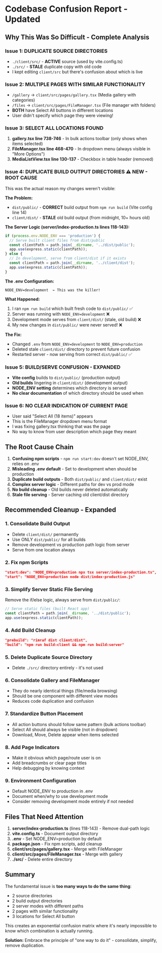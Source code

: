 # Codebase Confusion Report - Updated

## Why This Was So Difficult - Complete Analysis

### Issue 1: DUPLICATE SOURCE DIRECTORIES
- `./client/src/` - **ACTIVE** source (used by vite.config.ts)
- `./src/` - **STALE** duplicate copy with old code
- I kept editing `client/src` but there's confusion about which is live

### Issue 2: MULTIPLE PAGES WITH SIMILAR FUNCTIONALITY
- `/gallery` → `client/src/pages/gallery.tsx` (Media gallery with categories)
- `/files` → `client/src/pages/FileManager.tsx` (File manager with folders)
- **BOTH** have Select All buttons in different locations
- User didn't specify which page they were viewing!

### Issue 3: SELECT ALL LOCATIONS FOUND
1. **gallery.tsx line 738-746** - In bulk actions toolbar (only shows when items selected)
2. **FileManager.tsx line 468-470** - In dropdown menu (always visible in "More Options")
3. **MediaListView.tsx line 130-137** - Checkbox in table header (removed)

### Issue 4: DUPLICATE BUILD OUTPUT DIRECTORIES ⚠️ **NEW - ROOT CAUSE**
This was the actual reason my changes weren't visible:

**The Problem:**
- `dist/public/` - **CORRECT** build output from `npm run build` (Vite config line 14)
- `client/dist/` - **STALE** old build output (from midnight, 10+ hours old)

**The Server Logic (server/index-production.ts lines 118-143):**
```typescript
if (process.env.NODE_ENV === 'production') {
  // Serve built client files from dist/public
  const clientPath = path.join(__dirname, '../dist/public');
  app.use(express.static(clientPath));
} else {
  // In development, serve from client/dist if it exists
  const clientPath = path.join(__dirname, '../client/dist');
  app.use(express.static(clientPath));
}
```

**The .env Configuration:**
```
NODE_ENV=development  ← This was the killer!
```

**What Happened:**
1. I ran `npm run build` which built fresh code to `dist/public/` ✅
2. Server was running with `NODE_ENV=development` ❌
3. Development mode serves from `client/dist/` (stale, old build) ❌
4. My new changes in `dist/public/` were never served! ❌

**The Fix:**
- Changed `.env` from `NODE_ENV=development` to `NODE_ENV=production`
- Deleted stale `client/dist/` directory to prevent future confusion
- Restarted server - now serving from correct `dist/public/` ✅

### Issue 5: BUILD/SERVE CONFUSION - EXPANDED
- **Vite config** builds to `dist/public/` (production output)
- **Old builds** lingering in `client/dist/` (development output)
- **NODE_ENV setting** determines which directory is served
- **No clear documentation** of which directory should be used when

### Issue 6: NO CLEAR INDICATION OF CURRENT PAGE
- User said "Select All (18 items)" appears
- This is the FileManager dropdown menu format
- I was fixing gallery.tsx thinking that was the page
- No way to know from user description which page they meant

## The Root Cause Chain

1. **Confusing npm scripts** - `npm run start:dev` doesn't set NODE_ENV, relies on .env
2. **Misleading .env default** - Set to development when should be production
3. **Duplicate build outputs** - Both `dist/public/` and `client/dist/` exist
4. **Complex server logic** - Different paths for dev vs prod mode
5. **No build cleanup** - Old builds never deleted automatically
6. **Stale file serving** - Server caching old client/dist directory

## Recommended Cleanup - Expanded

### 1. Consolidate Build Output
- Delete `client/dist/` permanently
- Use ONLY `dist/public/` for all builds
- Remove development vs production path logic from server
- Serve from one location always

### 2. Fix npm Scripts
```json
"start:dev": "NODE_ENV=production npx tsx server/index-production.ts",
"start": "NODE_ENV=production node dist/index-production.js"
```

### 3. Simplify Server Static File Serving
Remove the if/else logic, always serve from `dist/public/`:
```typescript
// Serve static files (built React app)
const clientPath = path.join(__dirname, '../dist/public');
app.use(express.static(clientPath));
```

### 4. Add Build Cleanup
```json
"prebuild": "rimraf dist client/dist",
"build": "npm run build:client && npm run build:server"
```

### 5. Delete Duplicate Source Directory
- Delete `./src/` directory entirely - it's not used

### 6. Consolidate Gallery and FileManager
- They do nearly identical things (file/media browsing)
- Should be one component with different view modes
- Reduces code duplication and confusion

### 7. Standardize Button Placement
- All action buttons should follow same pattern (bulk actions toolbar)
- Select All should always be visible (not in dropdown)
- Download, Move, Delete appear when items selected

### 8. Add Page Indicators
- Make it obvious which page/route user is on
- Add breadcrumbs or clear page titles
- Help debugging by knowing context

### 9. Environment Configuration
- Default NODE_ENV to production in .env
- Document when/why to use development mode
- Consider removing development mode entirely if not needed

## Files That Need Attention

1. **server/index-production.ts** (lines 118-143) - Remove dual-path logic
2. **vite.config.ts** - Document output directory
3. **.env** - Set NODE_ENV=production by default
4. **package.json** - Fix npm scripts, add cleanup
5. **client/src/pages/gallery.tsx** - Merge with FileManager
6. **client/src/pages/FileManager.tsx** - Merge with gallery
7. **./src/** - Delete entire directory

## Summary

The fundamental issue is **too many ways to do the same thing**:
- 2 source directories
- 2 build output directories
- 2 server modes with different paths
- 2 pages with similar functionality
- 3 locations for Select All button

This creates an exponential confusion matrix where it's nearly impossible to know which combination is actually running.

**Solution:** Embrace the principle of "one way to do it" - consolidate, simplify, remove duplication.

